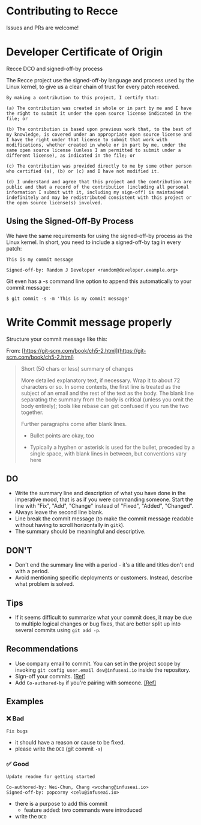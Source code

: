 # Contributing to Recce

Issues and PRs are welcome!

# Developer Certificate of Origin

Recce DCO and signed-off-by process

The Recce project use the signed-off-by language and process used by the Linux kernel, to give us a clear chain of trust for every patch received.

```
By making a contribution to this project, I certify that:

(a) The contribution was created in whole or in part by me and I have the right to submit it under the open source license indicated in the file; or

(b) The contribution is based upon previous work that, to the best of my knowledge, is covered under an appropriate open source license and I have the right under that license to submit that work with modifications, whether created in whole or in part by me, under the same open source license (unless I am permitted to submit under a different license), as indicated in the file; or

(c) The contribution was provided directly to me by some other person who certified (a), (b) or (c) and I have not modified it.

(d) I understand and agree that this project and the contribution are public and that a record of the contribution (including all personal information I submit with it, including my sign-off) is maintained indefinitely and may be redistributed consistent with this project or the open source license(s) involved.
```

## Using the Signed-Off-By Process

We have the same requirements for using the signed-off-by process as the Linux kernel. In short, you need to include a signed-off-by tag in every patch:

```
This is my commit message

Signed-off-by: Random J Developer <random@developer.example.org>
```

Git even has a -s command line option to append this automatically to your commit message:

```
$ git commit -s -m 'This is my commit message'
```

# Write Commit message properly

Structure your commit message like this:

From: [https://git-scm.com/book/ch5-2.html](https://git-scm.com/book/ch5-2.html)

> Short (50 chars or less) summary of changes
>
> More detailed explanatory text, if necessary.  Wrap it to about 72
> characters or so.  In some contexts, the first line is treated as the
> subject of an email and the rest of the text as the body.  The blank
> line separating the summary from the body is critical (unless you omit
> the body entirely); tools like rebase can get confused if you run the
> two together.
>
> Further paragraphs come after blank lines.
>
>   - Bullet points are okay, too
>
>   - Typically a hyphen or asterisk is used for the bullet, preceded by a
>    single space, with blank lines in between, but conventions vary here

## **DO**

- Write the summary line and description of what you have done in the imperative mood, that is as if you were commanding someone. Start the line with "Fix", "Add", "Change" instead of "Fixed", "Added", "Changed".
- Always leave the second line blank.
- Line break the commit message (to make the commit message readable without having to scroll horizontally in `gitk`).
- The summary should be meaningful and descriptive.

## **DON'T**

- Don't end the summary line with a period - it's a title and titles don't end with a period.
- Avoid mentioning specific deployments or customers. Instead, describe what problem is solved.

## **Tips**

- If it seems difficult to summarize what your commit does, it may be due to multiple logical changes or bug fixes, that are better split up into several commits using `git add -p`.

## Recommendations

- Use company email to commit. You can set in the project scope by invoking `git config user.email dev@infuseai.io` inside the repository.
- Sign-off your commits. [[Ref](https://github.com/DataRecce/recce/blob/master/CONTRIBUTING.md#using-the-signed-off-by-process)]
- Add `Co-authored-by` if you're pairing with someone. [[Ref]](https://help.github.com/en/github/committing-changes-to-your-project/creating-a-commit-with-multiple-authors)

## Examples
### :x: Bad

```
Fix bugs
```

* it should have a reason or cause to be fixed.
* please write the `DCO` (git commit `-s`)


### :white_check_mark: Good

```git
Update readme for getting started 

Co-authored-by: Wei-Chun, Chang <wcchang@infuseai.io>
Signed-off-by: popcorny <celu@infuseai.io>

```

* there is a purpose to add this commit
  * feature added: two commands were introduced
* write the `DCO`
